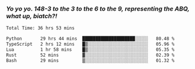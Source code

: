 ### ***Yo yo yo. 148-3 to the 3 to the 6 to the 9, representing the ABQ, what up, biatch?!***

<!--START_SECTION:waka-->

```txt
Total Time: 36 hrs 53 mins

Python       29 hrs 44 mins  ████████████████████░░░░░   80.48 %
TypeScript   2 hrs 12 mins   █▒░░░░░░░░░░░░░░░░░░░░░░░   05.96 %
Lua          1 hr 58 mins    █▒░░░░░░░░░░░░░░░░░░░░░░░   05.35 %
Rust         52 mins         ▓░░░░░░░░░░░░░░░░░░░░░░░░   02.39 %
Bash         29 mins         ▒░░░░░░░░░░░░░░░░░░░░░░░░   01.32 %
```

<!--END_SECTION:waka-->

<!--
**AJMC2002/AJMC2002** is a ✨ _special_ ✨ repository because its `README.md` (this file) appears on your GitHub profile.

Here are some ideas to get you started:

- 🔭 I’m currently working on ...
- 🌱 I’m currently learning ...
- 👯 I’m looking to collaborate on ...
- 🤔 I’m looking for help with ...
- 💬 Ask me about ...
- 📫 How to reach me: ...
- 😄 Pronouns: ...
- ⚡ Fun fact: ...
-->
